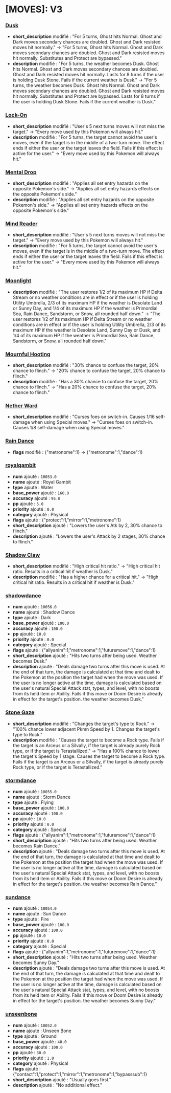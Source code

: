 # [MOVES]: V3

### <a href="https://dex.showdowndav.dynv6.net/moves/dusk" title="For 5 turns, Ghost hits Normal. Ghost and Dark moves secondary chances are doubled. Ghost and Dark resisted moves hit normally.">Dusk</a>
- **short_description** modifié : "For 5 turns, Ghost hits Normal. Ghost and Dark moves secondary chances are doubled. Ghost and Dark resisted moves hit normally." → "For 5 turns, Ghost hits Normal. Ghost and Dark moves secondary chances are doubled. Ghost and Dark resisted moves hit normally. Substitutes and Protect are bypassed."
- **description** modifié : "For 5 turns, the weather becomes Dusk. Ghost hits Normal. Ghost and Dark moves secondary chances are doubled. Ghost and Dark resisted moves hit normally. Lasts for 8 turns if the user is holding Dusk Stone. Fails if the current weather is Dusk." → "For 5 turns, the weather becomes Dusk. Ghost hits Normal. Ghost and Dark moves secondary chances are doubled. Ghost and Dark resisted moves hit normally. Substitutes and Protect are bypassed. Lasts for 8 turns if the user is holding Dusk Stone. Fails if the current weather is Dusk."

### <a href="https://dex.showdowndav.dynv6.net/moves/lockon" title="User's 5 next turns moves will not miss the target.">Lock-On</a>
- **short_description** modifié : "User's 5 next turns moves will not miss the target." → "Every move used by this Pokemon will always hit."
- **description** modifié : "For 5 turns, the target cannot avoid the user's moves, even if the target is in the middle of a two-turn move. The effect ends if either the user or the target leaves the field. Fails if this effect is active for the user." → "Every move used by this Pokemon will always hit."

### <a href="https://dex.showdowndav.dynv6.net/moves/mentaldrop" title="Applies all set entry hazards on the opposite Pokemon's side.">Mental Drop</a>
- **short_description** modifié : "Applies all set entry hazards on the opposite Pokemon's side." → "Applies all set entry hazards effects on the opposite Pokemon's side."
- **description** modifié : "Applies all set entry hazards on the opposite Pokemon's side." → "Applies all set entry hazards effects on the opposite Pokemon's side."

### <a href="https://dex.showdowndav.dynv6.net/moves/mindreader" title="User's 5 next turns moves will not miss the target.">Mind Reader</a>
- **short_description** modifié : "User's 5 next turns moves will not miss the target." → "Every move used by this Pokemon will always hit."
- **description** modifié : "For 5 turns, the target cannot avoid the user's moves, even if the target is in the middle of a two-turn move. The effect ends if either the user or the target leaves the field. Fails if this effect is active for the user." → "Every move used by this Pokemon will always hit."

### <a href="https://dex.showdowndav.dynv6.net/moves/moonlight" title="Heals the user by a weather-dependent amount.">Moonlight</a>
- **description** modifié : "The user restores 1/2 of its maximum HP if Delta Stream or no weather conditions are in effect or if the user is holding Utility Umbrella, 2/3 of its maximum HP if the weather is Desolate Land or Sunny Day, and 1/4 of its maximum HP if the weather is Primordial Sea, Rain Dance, Sandstorm, or Snow, all rounded half down." → "The user restores 1/2 of its maximum HP if Delta Stream or no weather conditions are in effect or if the user is holding Utility Umbrella, 2/3 of its maximum HP if the weather is Desolate Land, Sunny Day or Dusk, and 1/4 of its maximum HP if the weather is Primordial Sea, Rain Dance, Sandstorm, or Snow, all rounded half down."

### <a href="https://dex.showdowndav.dynv6.net/moves/mournfulhooting" title="30% chance to confuse the target, 20% chance to flinch.">Mournful Hooting</a>
- **short_description** modifié : "30% chance to confuse the target, 20% chance to flinch." → "20% chance to confuse the target, 20% chance to flinch."
- **description** modifié : "Has a 30% chance to confuse the target, 20% chance to flinch." → "Has a 20% chance to confuse the target, 20% chance to flinch."

### <a href="https://dex.showdowndav.dynv6.net/moves/netherward" title="Curses foes on switch-in. Causes 1/16 self-damage when using Special moves.">Nether Ward</a>
- **short_description** modifié : "Curses foes on switch-in. Causes 1/16 self-damage when using Special moves." → "Curses foes on switch-in. Causes 1/8 self-damage when using Special moves."

### <a href="https://dex.showdowndav.dynv6.net/moves/raindance" title="For 5 turns, heavy rain powers Water moves.">Rain Dance</a>
- **flags** modifié : {"metronome":1} → {"metronome":1,"dance":1}

### <a href="https://dex.showdowndav.dynv6.net/moves/royalgambit">royalgambit</a>
- **num** ajouté : `10053.0`
- **name** ajouté : Royal Gambit
- **type** ajouté : Water
- **base_power** ajouté : `160.0`
- **accuracy** ajouté : `95.0`
- **pp** ajouté : `5.0`
- **priority** ajouté : `0.0`
- **category** ajouté : Physical
- **flags** ajouté : {"protect":1,"mirror":1,"metronome":1}
- **short_description** ajouté : "Lowers the user's Atk by 2, 30% chance to flinch."
- **description** ajouté : "Lowers the user's Attack by 2 stages, 30% chance to flinch."

### <a href="https://dex.showdowndav.dynv6.net/moves/shadowclaw" title="High critical hit ratio.">Shadow Claw</a>
- **short_description** modifié : "High critical hit ratio." → "High critical hit ratio. Results in a critical hit if weather is Dusk."
- **description** modifié : "Has a higher chance for a critical hit." → "High critical hit ratio. Results in a critical hit if weather is Dusk."

### <a href="https://dex.showdowndav.dynv6.net/moves/shadowdance">shadowdance</a>
- **num** ajouté : `10056.0`
- **name** ajouté : Shadow Dance
- **type** ajouté : Dark
- **base_power** ajouté : `100.0`
- **accuracy** ajouté : `100.0`
- **pp** ajouté : `10.0`
- **priority** ajouté : `0.0`
- **category** ajouté : Special
- **flags** ajouté : {"allyanim":1,"metronome":1,"futuremove":1,"dance":1}
- **short_description** ajouté : "Hits two turns after being used. Weather becomes Dusk."
- **description** ajouté : "Deals damage two turns after this move is used. At the end of that turn, the damage is calculated at that time and dealt to the Pokemon at the position the target had when the move was used. If the user is no longer active at the time, damage is calculated based on the user's natural Special Attack stat, types, and level, with no boosts from its held item or Ability. Fails if this move or Doom Desire is already in effect for the target's position. the weather becomes Dusk."

### <a href="https://dex.showdowndav.dynv6.net/moves/stonegaze" title="Changes the target's type to Rock.">Stone Gaze</a>
- **short_description** modifié : "Changes the target's type to Rock." → "100% chance lower adjacent Pkmn Speed by 1. Changes the target's type to Rock."
- **description** modifié : "Causes the target to become a Rock type. Fails if the target is an Arceus or a Silvally, if the target is already purely Rock type, or if the target is Terastallized." → "Has a 100% chance to lower the target's Speed by 1 stage. Causes the target to become a Rock type. Fails if the target is an Arceus or a Silvally, if the target is already purely Rock type, or if the target is Terastallized."

### <a href="https://dex.showdowndav.dynv6.net/moves/stormdance">stormdance</a>
- **num** ajouté : `10055.0`
- **name** ajouté : Storm Dance
- **type** ajouté : Flying
- **base_power** ajouté : `100.0`
- **accuracy** ajouté : `100.0`
- **pp** ajouté : `10.0`
- **priority** ajouté : `0.0`
- **category** ajouté : Special
- **flags** ajouté : {"allyanim":1,"metronome":1,"futuremove":1,"dance":1}
- **short_description** ajouté : "Hits two turns after being used. Weather becomes Rain Dance."
- **description** ajouté : "Deals damage two turns after this move is used. At the end of that turn, the damage is calculated at that time and dealt to the Pokemon at the position the target had when the move was used. If the user is no longer active at the time, damage is calculated based on the user's natural Special Attack stat, types, and level, with no boosts from its held item or Ability. Fails if this move or Doom Desire is already in effect for the target's position. the weather becomes Rain Dance."

### <a href="https://dex.showdowndav.dynv6.net/moves/sundance">sundance</a>
- **num** ajouté : `10054.0`
- **name** ajouté : Sun Dance
- **type** ajouté : Fire
- **base_power** ajouté : `100.0`
- **accuracy** ajouté : `100.0`
- **pp** ajouté : `10.0`
- **priority** ajouté : `0.0`
- **category** ajouté : Special
- **flags** ajouté : {"allyanim":1,"metronome":1,"futuremove":1,"dance":1}
- **short_description** ajouté : "Hits two turns after being used. Weather becomes Sunny Day."
- **description** ajouté : "Deals damage two turns after this move is used. At the end of that turn, the damage is calculated at that time and dealt to the Pokemon at the position the target had when the move was used. If the user is no longer active at the time, damage is calculated based on the user's natural Special Attack stat, types, and level, with no boosts from its held item or Ability. Fails if this move or Doom Desire is already in effect for the target's position. the weather becomes Sunny Day."

### <a href="https://dex.showdowndav.dynv6.net/moves/unseenbone">unseenbone</a>
- **num** ajouté : `10052.0`
- **name** ajouté : Unseen Bone
- **type** ajouté : Ground
- **base_power** ajouté : `40.0`
- **accuracy** ajouté : `100.0`
- **pp** ajouté : `30.0`
- **priority** ajouté : `1.0`
- **category** ajouté : Physical
- **flags** ajouté : {"contact":1,"protect":1,"mirror":1,"metronome":1,"bypasssub":1}
- **short_description** ajouté : "Usually goes first."
- **description** ajouté : "No additional effect."
